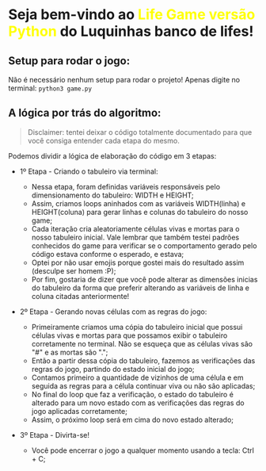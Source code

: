 # Seja bem-vindo ao <span style="color:yellow; font-weight:bold"> Life Game versão Python </span> do Luquinhas banco de lifes!

## Setup para rodar o jogo:

Não é necessário nenhum setup para rodar o projeto!
Apenas digite no terminal: ```python3 game.py```

## A lógica por trás do algoritmo:

> Disclaimer: tentei deixar o código totalmente documentado para que você consiga entender cada etapa do mesmo.

Podemos dividir a lógica de elaboração do código em 3 etapas:
* 1º Etapa - Criando o tabuleiro via terminal:
    * Nessa etapa, foram definidas variáveis responsáveis pelo dimensionamento do tabuleiro: WIDTH e HEIGHT;
    * Assim, criamos loops aninhados com as variáveis WIDTH(linha) e HEIGHT(coluna)  para gerar linhas e colunas do tabuleiro do nosso game;
    * Cada iteração cria aleatoriamente células vivas e mortas para o nosso tabuleiro inicial. Vale lembrar que também testei padrões conhecidos do game para verificar se o comportamento gerado pelo código estava conforme o esperado, e estava;
    * Optei por não usar emojis porque gostei mais do resultado assim (desculpe ser homem :P);
    * Por fim, gostaria de dizer que você pode alterar as dimensões inicias do tabuleiro da forma que preferir alterando as variáveis de linha e coluna citadas anteriormente!

* 2º Etapa - Gerando novas células com as regras do jogo:
    * Primeiramente criamos uma cópia do tabuleiro inicial que possui células vivas e mortas para que possamos exibir o tabuleiro corretamente no terminal. Não se esqueça que as células vivas são "#" e as mortas são ".";
    * Então a partir dessa cópia do tabuleiro, fazemos as verificações das regras do jogo, partindo do estado inicial do jogo;
    * Contamos primeiro a quantidade de vizinhos de uma célula e em seguida as regras para a célula continuar viva ou não são aplicadas;
    * No final do loop que faz a verificação, o estado do tabuleiro é alterado para um novo estado com as verificações das regras do jogo aplicadas corretamente;
    * Assim, o próximo loop será em cima do novo estado alterado;

* 3º Etapa - Divirta-se!
    * Você pode encerrar o jogo a qualquer momento usando a tecla: Ctrl + C;